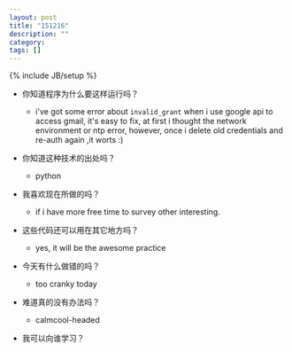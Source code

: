 ```yaml
---
layout: post
title: "151216"
description: ""
category: 
tags: []
---
```

{% include JB/setup %}

* 你知道程序为什么要这样运行吗？
  * i've got some error about `invalid_grant` when i use google api to access gmail, it's easy to fix, at first i thought the network environment or ntp error, however, once i delete old credentials and re-auth again ,it worts :) 
  
* 你知道这种技术的出处吗？
  * python

* 我喜欢现在所做的吗？
  * if i have more free time to survey other interesting.

* 这些代码还可以用在其它地方吗？
  * yes, it will be the awesome practice

* 今天有什么做错的吗？
  * too cranky today

* 难道真的没有办法吗？
  * calmcool-headed 

* 我可以向谁学习？
 
